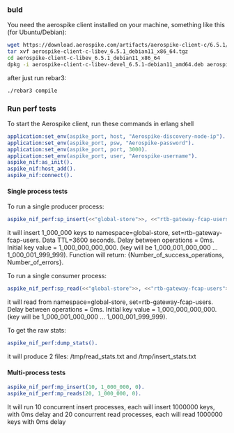 ### buld

You need the aerospike client installed on your machine, something like this (for Ubuntu/Debian):
```bash
wget https://download.aerospike.com/artifacts/aerospike-client-c/6.5.1/aerospike-client-c-libev_6.5.1_debian11_x86_64.tgz
tar xvf aerospike-client-c-libev_6.5.1_debian11_x86_64.tgz
cd aerospike-client-c-libev_6.5.1_debian11_x86_64
dpkg -i aerospike-client-c-libev-devel_6.5.1-debian11_amd64.deb aerospike-client-c-libev_6.5.1-debian11_amd64.deb
```
after just run rebar3:

```bash
./rebar3 compile
```

### Run perf tests

To start the Aerospike client, run these commands in erlang shell

```erlang
application:set_env(aspike_port, host, "Aerospike-discovery-node-ip").
application:set_env(aspike_port, psw, "Aerospike-password").
application:set_env(aspike_port, port, 3000).
application:set_env(aspike_port, user, "Aerospike-username").
aspike_nif:as_init().
aspike_nif:host_add().
aspike_nif:connect().
```

#### Single process tests

To run a single producer process:
```erlang
aspike_nif_perf:sp_insert(<<"global-store">>, <<"rtb-gateway-fcap-users">>, 1_000_000, 3600, 0, 1_000_000_000_000, 0, 0).
```
it will insert 1_000_000 keys to namespace=global-store, set=rtb-gateway-fcap-users. Data TTL=3600 seconds. Delay between operations = 0ms. Initial key value = 1_000_000_000_000. (key will be 1_000_001_000_000 ... 1_000_001_999_999).
Function will return: {Number_of_success_operations, Number_of_errors}.

To run a single consumer process:
```erlang
aspike_nif_perf:sp_read(<<"global-store">>, <<"rtb-gateway-fcap-users">>, 1_000_000, 0, 1_000_000_000_000, 0, 0, 0).
```
it will read from namespace=global-store, set=rtb-gateway-fcap-users. Delay between operations = 0ms. Initial key value = 1_000_000_000_000. (key will be 1_000_001_000_000 ... 1_000_001_999_999).

To get the raw stats:
```erlang
aspike_nif_perf:dump_stats().
```
it will produce 2 files: /tmp/read_stats.txt and /tmp/insert_stats.txt

#### Multi-process tests

```erlang
aspike_nif_perf:mp_insert(10, 1_000_000, 0).
aspike_nif_perf:mp_reads(20, 1_000_000, 0).
```

It will run 10 concurrent insert processes, each will insert 1000000 keys, with 0ms delay
and 20 concurrent read processes, each will read 1000000 keys with 0ms delay
